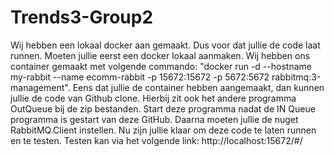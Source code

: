 # Trends3-Group2

Wij hebben een lokaal docker aan gemaakt. Dus voor dat jullie de code laat runnen. 
Moeten jullie eerst een docker lokaal aanmaken. 
Wij hebben ons container gemaakt met volgende commando: 
"docker run -d --hostname my-rabbit --name ecomm-rabbit -p 15672:15672 -p 5672:5672 rabbitmq:3-management".
Eens dat jullie de container hebben aangemaakt, dan kunnen jullie de code van Github clone.
Hierbij zit ook het andere programma OutQueue bij de zip bestanden. Start deze programma nadat de IN Queue programma is gestart van deze GitHub.
Daarna moeten jullie de nuget RabbitMQ.Client instellen.
Nu zijn jullie klaar om deze code te laten runnen en te testen.
Testen kan via het volgende link: http://localhost:15672/#/
